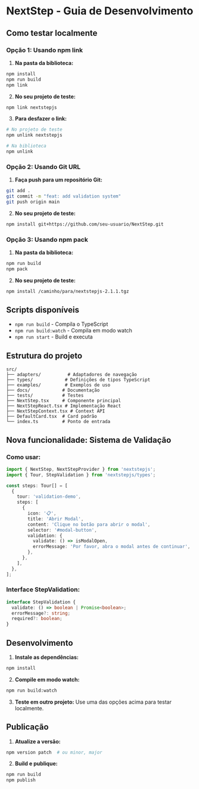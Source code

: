 # NextStep - Guia de Desenvolvimento

## Como testar localmente

### Opção 1: Usando npm link

1. **Na pasta da biblioteca:**
```bash
npm install
npm run build
npm link
```

2. **No seu projeto de teste:**
```bash
npm link nextstepjs
```

3. **Para desfazer o link:**
```bash
# No projeto de teste
npm unlink nextstepjs

# Na biblioteca
npm unlink
```

### Opção 2: Usando Git URL

1. **Faça push para um repositório Git:**
```bash
git add .
git commit -m "feat: add validation system"
git push origin main
```

2. **No seu projeto de teste:**
```bash
npm install git+https://github.com/seu-usuario/NextStep.git
```

### Opção 3: Usando npm pack

1. **Na pasta da biblioteca:**
```bash
npm run build
npm pack
```

2. **No seu projeto de teste:**
```bash
npm install /caminho/para/nextstepjs-2.1.1.tgz
```

## Scripts disponíveis

- `npm run build` - Compila o TypeScript
- `npm run build:watch` - Compila em modo watch
- `npm run start` - Build e executa

## Estrutura do projeto

```
src/
├── adapters/          # Adaptadores de navegação
├── types/            # Definições de tipos TypeScript
├── examples/         # Exemplos de uso
├── docs/            # Documentação
├── tests/           # Testes
├── NextStep.tsx     # Componente principal
├── NextStepReact.tsx # Implementação React
├── NextStepContext.tsx # Context API
├── DefaultCard.tsx  # Card padrão
└── index.ts         # Ponto de entrada
```

## Nova funcionalidade: Sistema de Validação

### Como usar:

```typescript
import { NextStep, NextStepProvider } from 'nextstepjs';
import { Tour, StepValidation } from 'nextstepjs/types';

const steps: Tour[] = [
  {
    tour: 'validation-demo',
    steps: [
      {
        icon: '📋',
        title: 'Abrir Modal',
        content: 'Clique no botão para abrir o modal',
        selector: '#modal-button',
        validation: {
          validate: () => isModalOpen,
          errorMessage: 'Por favor, abra o modal antes de continuar',
        },
      },
    ],
  },
];
```

### Interface StepValidation:

```typescript
interface StepValidation {
  validate: () => boolean | Promise<boolean>;
  errorMessage?: string;
  required?: boolean;
}
```

## Desenvolvimento

1. **Instale as dependências:**
```bash
npm install
```

2. **Compile em modo watch:**
```bash
npm run build:watch
```

3. **Teste em outro projeto:**
Use uma das opções acima para testar localmente.

## Publicação

1. **Atualize a versão:**
```bash
npm version patch  # ou minor, major
```

2. **Build e publique:**
```bash
npm run build
npm publish
```
